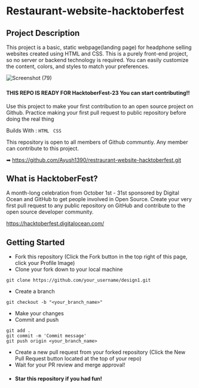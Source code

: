 # Restaurant-website-hacktoberfest


## Project Description
This project is a basic, static webpage(landing page) for headphone selling websites created using HTML and CSS. This is a purely front-end project, so no server or backend technology is required. You can easily customize the content, colors, and styles to match your preferences.

![Screenshot (79)](https://github.com/Ayush1390/restraurant-website-hacktoberfest/assets/146355642/6ca826b4-b2d6-4fbf-97a0-defbb069af1a)


###

#### THIS REPO IS READY FOR HacktoberFest-23 You can start contributing!!

Use this project to make your first contribution to an open source project on Github. Practice making your first pull request to public repository before doing the real thing

Builds With : ``` HTML ``` ``` CSS```

This repository is open to all members of Github communtiy. Any member can contribute to this project.

➡ https://github.com/Ayush1390/restraurant-website-hacktoberfest.git


## What is HacktoberFest?

A month-long celebration from October 1st - 31st sponsored by Digital Ocean and GitHub to get people involved in Open Source. Create your very first pull request to any public repository on GitHub and contribute to the open source developer community.

https://hacktoberfest.digitalocean.com/


## Getting Started

- Fork this repository (Click the Fork button in the top right of this page, click your Profile Image)
- Clone your fork down to your local machine
  
```
git clone https://github.com/your_username/design1.git
```

- Create a branch

``` 
git checkout -b "<your_branch_name>"
```

- Make your changes
- Commit and push

```
git add .
git commit -m 'Commit message'
git push origin <your_branch_name>
```
- Create a new pull request from your forked repository (Click the New Pull Request button located at the top of your repo)
- Wait for your PR review and merge approval!
- #### Star this repository if you had fun!
